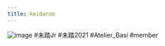 ```yaml
---
title: keidaroo
---
```


![image](https://gyazo.com/7d640f19e38f96b95f8afa9804a05443/thumb/1000)
\#未踏Jr #未踏2021 #Atelier_Basi
\#member
